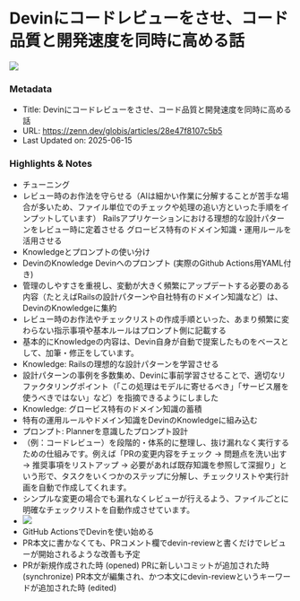 # Devinにコードレビューをさせ、コード品質と開発速度を同時に高める話

![](https://res.cloudinary.com/zenn/image/upload/s--scaNBXTi--/c_fit%2Cg_north_west%2Cl_text:notosansjp-medium.otf_55:Devin%25E3%2581%25AB%25E3%2582%25B3%25E3%2583%25BC%25E3%2583%2589%25E3%2583%25AC%25E3%2583%2593%25E3%2583%25A5%25E3%2583%25BC%25E3%2582%2592%25E3%2581%2595%25E3%2581%259B%25E3%2580%2581%25E3%2582%25B3%25E3%2583%25BC%25E3%2583%2589%25E5%2593%2581%25E8%25B3%25AA%25E3%2581%25A8%25E9%2596%258B%25E7%2599%25BA%25E9%2580%259F%25E5%25BA%25A6%25E3%2582%2592%25E5%2590%258C%25E6%2599%2582%25E3%2581%25AB%25E9%25AB%2598%25E3%2582%2581%25E3%2582%258B%25E8%25A9%25B1%2Cw_1010%2Cx_90%2Cy_100/g_south_west%2Cl_text:notosansjp-medium.otf_34:Developer%2Cx_220%2Cy_108/bo_3px_solid_rgb:d6e3ed%2Cg_south_west%2Ch_90%2Cl_fetch:aHR0cHM6Ly9zdG9yYWdlLmdvb2dsZWFwaXMuY29tL3plbm4tdXNlci11cGxvYWQvYXZhdGFyLzJkZmVkY2VkZTAuanBlZw==%2Cr_20%2Cw_90%2Cx_92%2Cy_102/co_rgb:6e7b85%2Cg_south_west%2Cl_text:notosansjp-medium.otf_30:GLOBIS%2520Tech%2Cx_220%2Cy_160/bo_4px_solid_white%2Cg_south_west%2Ch_50%2Cl_fetch:aHR0cHM6Ly9zdG9yYWdlLmdvb2dsZWFwaXMuY29tL3plbm4tdXNlci11cGxvYWQvYXZhdGFyLzMyYzY4NDk1Y2EuanBlZw==%2Cr_max%2Cw_50%2Cx_139%2Cy_84/v1627283836/default/og-base-w1200-v2.png)

### Metadata

- Title: Devinにコードレビューをさせ、コード品質と開発速度を同時に高める話
- URL: https://zenn.dev/globis/articles/28e47f8107c5b5
- Last Updated on: 2025-06-15



### Highlights & Notes

- チューニング
- レビュー時のお作法を守らせる（AIは細かい作業に分解することが苦手な場合が多いため、ファイル単位でのチェックや処理の追い方といった手順をインプットしています）
	Railsアプリケーションにおける理想的な設計パターンをレビュー時に定着させる
	グロービス特有のドメイン知識・運用ルールを活用させる
- Knowledgeとプロンプトの使い分け
- DevinのKnowledge
	Devinへのプロンプト (実際のGithub Actions用YAML付き)
- 管理のしやすさを重視し、変動が大きく頻繁にアップデートする必要のある内容（たとえばRailsの設計パターンや自社特有のドメイン知識など）は、DevinのKnowledgeに集約
- レビュー時のお作法やチェックリストの作成手順といった、あまり頻繁に変わらない指示事項や基本ルールはプロンプト側に記載する
- 基本的にKnowledgeの内容は、Devin自身が自動で提案したものをベースとして、加筆・修正をしています。
- Knowledge: Railsの理想的な設計パターンを学習させる
- 設計パターンの事例を多数集め、Devinに事前学習させることで、適切なリファクタリングポイント（「この処理はモデルに寄せるべき」「サービス層を使うべきではない」など）を指摘できるようにしました
- Knowledge: グロービス特有のドメイン知識の蓄積
- 特有の運用ルールやドメイン知識をDevinのKnowledgeに組み込む
- プロンプト: Plannerを意識したプロンプト設計
- （例：コードレビュー）を段階的・体系的に整理し、抜け漏れなく実行するための仕組みです。例えば「PRの変更内容をチェック → 問題点を洗い出す → 推奨事項をリストアップ → 必要があれば既存知識を参照して深掘り」という形で、タスクをいくつかのステップに分解し、チェックリストや実行計画を自動で作成してくれます。
- シンプルな変更の場合でも漏れなくレビューが行えるよう、ファイルごとに明確なチェックリストを自動作成させています。
- ![](https://storage.googleapis.com/zenn-user-upload/de4d6b502220-20250310.png)
- GitHub ActionsでDevinを使い始める
- PR本文に書かなくても、PRコメント欄でdevin-reviewと書くだけでレビューが開始されるような改善も予定
- PRが新規作成された時 (opened)
	PRに新しいコミットが追加された時 (synchronize)
	PR本文が編集され、かつ本文にdevin-reviewというキーワードが追加された時 (edited)
